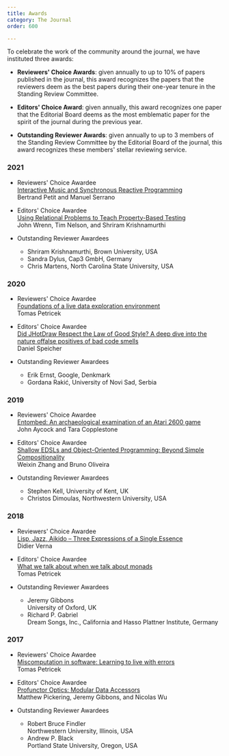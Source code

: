 ```yaml
---
title: Awards
category: The Journal
order: 600

---
```


To celebrate the work of the community around the journal, we have instituted three awards:

* **Reviewers' Choice Awards**: given annually to up to 10% of papers published in the journal, this award recognizes the papers that the reviewers deem as the best papers during their one-year tenure in the Standing Review Committee.

* **Editors' Choice Award**: given annually, this award recognizes one paper that the Editorial Board deems as the most emblematic paper for the spirit of the journal during the previous year.

* **Outstanding Reviewer Awards**: given annually to up to 3 members of the Standing Review Committee by the Editorial Board of the journal, this award recognizes these members' stellar reviewing service.

### 2021

* Reviewers' Choice Awardee  
   [Interactive Music and Synchronous Reactive Programming](https://doi.org/10.22152/programming-journal.org/2021/5/2)  
Bertrand Petit and Manuel Serrano

* Editors' Choice Awardee  
   [Using Relational Problems to Teach Property-Based Testing](https://doi.org/10.22152/programming-journal.org/2021/5/9)  
John Wrenn, Tim Nelson, and Shriram Krishnamurthi

* Outstanding Reviewer Awardees

  * Shriram Krishnamurthi,
     Brown University, USA
  * Sandra Dylus,
     Cap3 GmbH, Germany
  * Chris Martens,
     North Carolina State University, USA
    

### 2020

* Reviewers' Choice Awardee  
   [Foundations of a live data exploration environment](https://doi.org/10.22152/programming-journal.org/2020/4/8)  
Tomas Petricek

* Editors' Choice Awardee  
   [Did JHotDraw Respect the Law of Good Style? A deep dive into the nature offalse positives of bad code smells](https://doi.org/10.22152/programming-journal.org/2020/4/14)  
Daniel Speicher

* Outstanding Reviewer Awardees

  * Erik Ernst,
     Google, Denkmark
  * Gordana Rakić,
     University of Novi Sad, Serbia

### 2019

* Reviewers' Choice Awardee  
   [Entombed: An archaeological examination of an Atari 2600 game](https://doi.org/10.22152/programming-journal.org/2019/3/4)  
John Aycock and Tara Copplestone

* Editors' Choice Awardee  
   [Shallow EDSLs and Object-Oriented Programming: Beyond Simple Compositionality](https://doi.org/10.22152/programming-journal.org/2019/3/10)   
Weixin Zhang and Bruno Oliveira

* Outstanding Reviewer Awardees

  * Stephen Kell,
     University of Kent, UK
  * Christos Dimoulas,
     Northwestern University, USA

### 2018

* Reviewers' Choice Awardee  
   [Lisp, Jazz, Aikido – Three Expressions of a Single Essence](https://doi.org/10.22152/programming-journal.org/2018/2/10)  
Didier Verna

* Editors' Choice Awardee  
   [What we talk about when we talk about monads](https://doi.org/10.22152/programming-journal.org/2018/2/12)   
Tomas Petricek

* Outstanding Reviewer Awardees

  * Jeremy Gibbons  
     University of Oxford, UK
  * Richard P. Gabriel  
     Dream Songs, Inc., California and Hasso Plattner Institute, Germany

### 2017

* Reviewers' Choice Awardee  
   [Miscomputation in software: Learning to live with errors](https://doi.org/10.22152/programming-journal.org/2017/1/14)  
Tomas Petricek

* Editors' Choice Awardee  
   [Profunctor Optics: Modular Data Accessors](https://doi.org/10.22152/programming-journal.org/2017/1/7)   
Matthew Pickering, Jeremy Gibbons, and Nicolas Wu

* Outstanding Reviewer Awardees

  * Robert Bruce Findler  
     Northwestern University, Illinois, USA
  * Andrew P. Black  
     Portland State University, Oregon, USA
